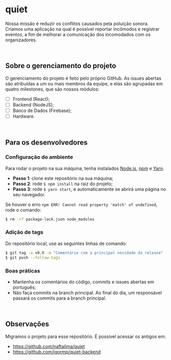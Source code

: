 # quiet

Nossa missão é reduzir os conflitos causados pela poluição sonora. Criamos uma aplicação na qual é possível reportar incômodos e registrar eventos, a fim de melhorar a comunicação dos incomodados com os organizadores.

<br>

## Sobre o gerenciamento do projeto

O gerenciamento do projeto é feito pelo próprio GitHub. As issues abertas são atribuídas a um ou mais membros da equipe, e elas são agrupadas em quatro milestones, que são nossos módulos:
- [ ] Frontend (React);
- [ ] Backend (NodeJS);
- [ ] Banco de Dados (Firebase);
- [ ] Hardware.

<br>

## Para os desenvolvedores

### Configuração do ambiente

Para rodar o projeto na sua máquina, tenha instalados [Node.js](https://nodejs.org/en/download/), [npm](https://www.npmjs.com/get-npm) e [Yarn](https://yarnpkg.com/docs/install).
* **Passo 1**: clone este repositório na sua máquina;
* **Passo 2**: rode `$ npm install` na raiz do projeto;
* **Passo 3**: rode `$ yarn start`, e automaticamente se abrirá uma página no seu navegador.

Se houver o erro ```npm ERR! Cannot read property 'match' of undefined```, rode o comando:
```bash
$ rm -rf package-lock.json node_modules
```

### Adição de tags

Do repositório local, use as seguintes linhas de comando:
```bash
$ git tag -a v0.X -m "Comentário com a principal novidade da release"
$ git push --follow-tags
```

### Boas práticas

* Mantenha os comentários do código, commits e issues abertas em português;
* Não faça commits na branch principal. Ao final do dia, um responsável passará os commits para a branch principal.

<br>

## Observações

Migramos o projeto para esse repositório. É possível acessar os antigos em:
* https://github.com/naftalima/quiet
* https://github.com/igormp/quiet-backend
